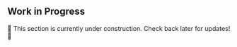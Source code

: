 ## Work in Progress

🚧 This section is currently under construction. Check back later for updates! 🚧
